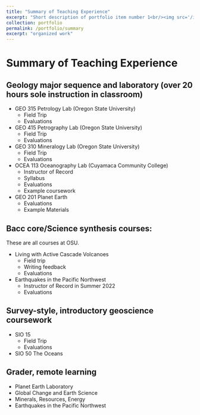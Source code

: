 ```yaml
---
title: "Summary of Teaching Experience"
excerpt: "Short description of portfolio item number 1<br/><img src='/images/500x300.png'>"
collection: portfolio
permalink: /portfolio/summary
excerpt: "organized work"
---
```


# Summary of Teaching Experience

## Geology major sequence and laboratory (over 20 hours sole instruction in classroom)

- GEO 315 Petrology Lab (Oregon State University)
  - Field Trip
  - Evaluations
- GEO 415 Petrography Lab (Oregon State University)
  - Field Trip
  - Evaluations
- GEO 310 Mineralogy Lab (Oregon State University)
  - Field Trip
  - Evaluations
- OCEA 113 Oceanography Lab (Cuyamaca Community College)
  - Instructor of Record
  - Syllabus
  - Evaluations
  - Example coursework
- GEO 201 Planet Earth
  - Evaluations
  - Example Materials

## Bacc core/Science synthesis courses:

These are all courses at OSU.

- Living with Active Cascade Volcanoes
  - Field trip
  - Writing feedback
  - Evaluations
- Earthquakes in the Pacific Northwest
  - Instructor of Record in Summer 2022
  - Evaluations

## Survey-style, introductory geoscience coursework

- SIO 15
  - Field Trip
  - Evaluations
- SIO 50 The Oceans

## Grader, remote learning

- Planet Earth Laboratory
- Global Change and Earth Science
- Minerals, Resources, Energy
- Earthquakes in the Pacific Northwest
